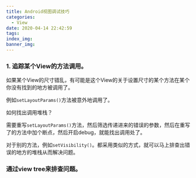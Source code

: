 ```yaml
---
title: Android视图调试技巧
categories:
  - View
date: 2020-04-14 22:42:59
tags:
index_img:
banner_img:
---
```




### 1. 追踪某个View的方法调用。

如果某个View的尺寸错乱，有可能是这个View的关于设置尺寸的某个方法在某个你没有找到的地方被调用了。

例如`setLayoutParams()`方法被意外地调用了。

如何找出调用堆栈？

需要重写`setLayoutParams()`方法，然后筛选传递进来的错误的参数，然后在重写了的方法中加个断点，然后开启debug，就能找出调用处了。

对于别的方法，例如`setVisibility()`。都采用类似的方式，就可以马上排查出错误的地方的堆栈从而解决问题。



### 通过view tree来排查问题。

